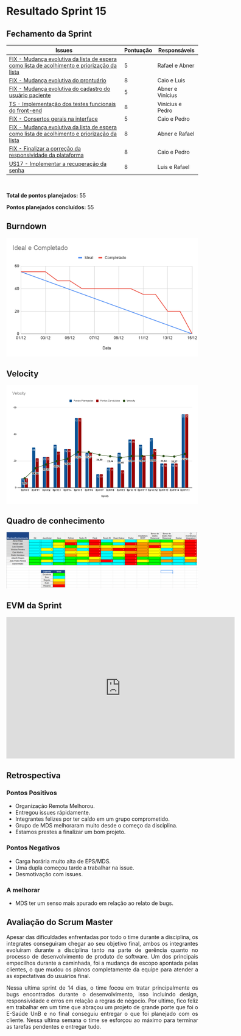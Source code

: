 # Resultado Sprint 15

## Fechamento da Sprint

| Issues | Pontuação | Responsáveis |
| ------ | ------ | --------|
| <a href="https://github.com/fga-eps-mds/2020.1-eSaudeUnB-Wiki/issues/109">FIX - Mudança evolutiva da lista de espera como lista de acolhimento e priorização da lista </a> | 5 | Rafael e Abner |
| <a href="https://github.com/fga-eps-mds/2020.1-eSaudeUnB-Wiki/issues/117">FIX - Mudança evolutiva do prontuário</a> | 8 | Caio e Luis |
| <a href="https://github.com/fga-eps-mds/2020.1-eSaudeUnB-Wiki/issues/123">FIX - Mudança evolutiva do cadastro do usuário paciente</a> | 5 | Abner e Vinícius |
| <a href="https://github.com/fga-eps-mds/2020.1-eSaudeUnB-Wiki/issues/124">TS - Implementação dos testes funcionais do front-end</a> | 8 | Vinícius e Pedro |
| <a href="https://github.com/fga-eps-mds/2020.1-eSaudeUnB-Wiki/issues/125">FIX - Consertos gerais na interface </a> | 5 | Caio e Pedro |
| <a href="https://github.com/fga-eps-mds/2020.1-eSaudeUnB-Wiki/issues/125">FIX - Mudança evolutiva da lista de espera como lista de acolhimento e priorização da lista</a> | 8 | Abner e Rafael |
| <a href="https://github.com/fga-eps-mds/2020.1-eSaudeUnB-Wiki/issues/122">FIX - Finalizar a correção da responsividade da plataforma</a> | 8 | Caio e Pedro |
| <a href="https://github.com/fga-eps-mds/2020.1-eSaudeUnB-Wiki/issues/121">US17 - Implementar a recuperação da senha</a> | 8 | Luis e Rafael |
</br>

**Total de pontos planejados:** 55
</br>

**Pontos planejados concluídos:** 55
</br>

## Burndown

[ ![Burnout Sprint 15](./img/burndown_sprint15.png) ](./img/burndown_sprint15.png)

## Velocity

[ ![Velocity Sprint 15](./img/velocity_sprint15.png) ](./img/velocity_sprint15.png)

## Quadro de conhecimento

[ ![Quadro Sprint 14](./img/quadro_conhecimento_sprint14.png) ](./img/quadro_conhecimento_sprint14.png)

## EVM da Sprint

<iframe width="600" height="371" seamless frameborder="0" scrolling="no" src="https://docs.google.com/spreadsheets/d/e/2PACX-1vTKacsqu4_Id3fiivyQCnw7btXFrMPZ5HP8UL2cBn4Y-f7acPC6JadEeH8GHFUDzA/pubchart?oid=433842214&amp;format=interactive"></iframe>

## Retrospectiva

### Pontos Positivos

- Organização Remota Melhorou.
- Entregou issues rápidamente.
- Integrantes felizes por ter caído em um grupo comprometido.
- Grupo de MDS melhoraram muito desde o começo da disciplina.
- Estamos prestes a finalizar um bom projeto.

### Pontos Negativos

- Carga horária muito alta de EPS/MDS.
- Uma dupla começou tarde a trabalhar na issue.
- Desmotivação com issues.

### A melhorar

-  MDS ter um senso mais apurado em relação ao relato de bugs.

## Avaliação do Scrum Master

<p style="text-align: justify;">
    Apesar das dificuldades enfrentadas por todo o time durante a disciplina, os integrates conseguiram chegar ao seu objetivo final, ambos os integrantes evoluíram durante a disciplina tanto na parte de gerência quanto no processo de desenvolvimento de produto de software. Um dos principais empecilhos durante a caminhada, foi a mudança de escopo apontada pelas clientes, o que mudou os planos completamente da equipe para atender a as expectativas do usuários final. 
</p>

<p style="text-align: justify;">
    Nessa ultima sprint de 14 dias, o time focou em tratar principalmente os bugs encontrados durante o desenvolvimento, isso incluindo design, responsividade e erros em relação a regras de négocio. Por ultimo, fico feliz em trabalhar em um time que abraçou um projeto de grande porte que foi o E-Saúde UnB e no final conseguiu entregar o que foi planejado com os cliente. Nessa ultima semana o time se esforçou ao máximo para terminar as tarefas pendentes e entregar tudo. 
</p>